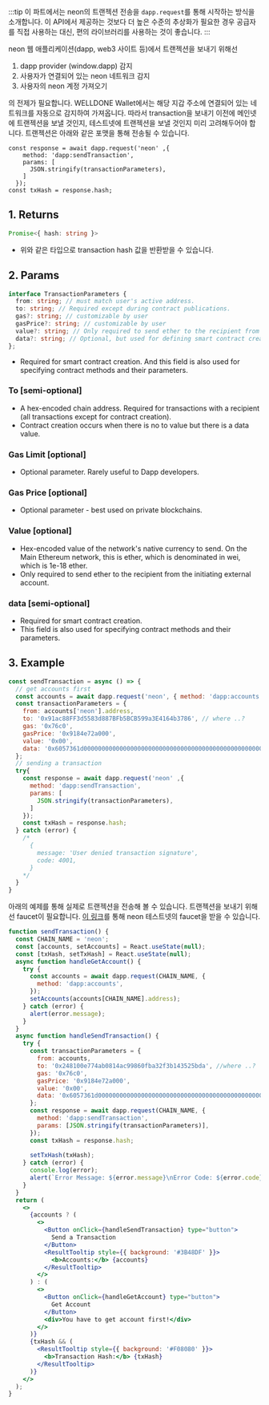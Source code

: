 :::tip
이 파트에서는 neon의 트랜젝션 전송을 `dapp.request`를 통해 시작하는 방식을 소개합니다. 이 API에서 제공하는 것보다 더 높은 수준의 추상화가 필요한 경우 공급자를 직접 사용하는 대신, 편의 라이브러리를 사용하는 것이 좋습니다.
:::

neon 웹 애플리케이션(dapp, web3 사이트 등)에서 트랜젝션을 보내기 위해선 

1. dapp provider (window.dapp) 감지
2. 사용자가 연결되어 있는 neon 네트워크 감지
3. 사용자의 neon 계정 가져오기

의 전제가 필요합니다. WELLDONE Wallet에서는 해당 지갑 주소에 연결되어 있는 네트워크를 자동으로 감지하여 가져옵니다. 따라서 transaction을 보내기 이전에 메인넷에 트랜젝션을 보낼 것인지, 테스트넷에 트랜젝션을 보낼 것인지 미리 고려해두어야 합니다. 트랜젝션은 아래와 같은 포맷을 통해 전송될 수 있습니다.


```tsx
const response = await dapp.request('neon' ,{
    method: 'dapp:sendTransaction',
    params: [
      JSON.stringify(transactionParameters),
    ]
  });
const txHash = response.hash;
```
## 1. Returns
```typescript
Promise<{ hash: string }>
```
  * 위와 같은 타입으로 transaction hash 값을 반환받을 수 있습니다.

## 2. Params
```typescript
interface TransactionParameters {
  from: string; // must match user's active address.
  to: string; // Required except during contract publications.
  gas?: string; // customizable by user
  gasPrice?: string; // customizable by user
  value?: string; // Only required to send ether to the recipient from the initiating external account.
  data?: string; // Optional, but used for defining smart contract creation and interaction.
};
```

* Required for smart contract creation. And this field is also used for specifying contract methods and their parameters.

### To [semi-optional] 
  * A hex-encoded chain address. Required for transactions with a recipient (all transactions except for contract creation).
  * Contract creation occurs when there is no to value but there is a data value.
### Gas Limit [optional] 
  * Optional parameter. Rarely useful to Dapp developers.

### Gas Price [optional] 
  * Optional parameter - best used on private blockchains.

### Value [optional] 
  * Hex-encoded value of the network's native currency to send. On the Main Ethereum network, this is ether, which is denominated in wei, which is 1e-18 ether.
  * Only required to send ether to the recipient from the initiating external account.
### data [semi-optional]
  * Required for smart contract creation.
  * This field is also used for specifying contract methods and their parameters. 

## 3. Example
```javascript 
const sendTransaction = async () => {
  // get accounts first
  const accounts = await dapp.request('neon', { method: 'dapp:accounts' });
  const transactionParameters = {
    from: accounts['neon'].address,
    to: '0x91ac88FF3d5583d887BFb5BCB599a3E4164b3786', // where ..?
    gas: '0x76c0',
    gasPrice: '0x9184e72a000',
    value: '0x00',
    data: '0x6057361d000000000000000000000000000000000000000000000000000000000008a198',
  };
  // sending a transaction
  try{
    const response = await dapp.request('neon' ,{
      method: 'dapp:sendTransaction',
      params: [
        JSON.stringify(transactionParameters),
      ]
    });
    const txHash = response.hash;
  } catch (error) {
    /* 
      {
        message: 'User denied transaction signature',
        code: 4001,
      }
    */
  }
}
```

아래의 예제를 통해 실제로 트랜젝션을 전송해 볼 수 있습니다. 트랜젝션을 보내기 위해선 faucet이 필요합니다. [이 링크](https://neonswap.live/#/get-tokens)를 통해 neon 테스트넷의 faucet을 받을 수 있습니다.

```jsx live 
function sendTransaction() {
  const CHAIN_NAME = 'neon';
  const [accounts, setAccounts] = React.useState(null);
  const [txHash, setTxHash] = React.useState(null);
  async function handleGetAccount() {
    try {
      const accounts = await dapp.request(CHAIN_NAME, {
        method: 'dapp:accounts',
      });
      setAccounts(accounts[CHAIN_NAME].address);
    } catch (error) {
      alert(error.message);
    }
  }
  async function handleSendTransaction() {
    try {
      const transactionParameters = {
        from: accounts,
        to: '0x248100e774ab0814ac99860fba32f3b143525bda', //where ..?
        gas: '0x76c0',
        gasPrice: '0x9184e72a000',
        value: '0x00',
        data: '0x6057361d000000000000000000000000000000000000000000000000000000000008a198',
      };
      const response = await dapp.request(CHAIN_NAME, {
        method: 'dapp:sendTransaction',
        params: [JSON.stringify(transactionParameters)],
      });
      const txHash = response.hash;
      
      setTxHash(txHash);
    } catch (error) {
      console.log(error);
      alert(`Error Message: ${error.message}\nError Code: ${error.code}`);
    }
  }
  return (
    <>
      {accounts ? (
        <>
          <Button onClick={handleSendTransaction} type="button">
            Send a Transaction
          </Button>
          <ResultTooltip style={{ background: '#3B48DF' }}>
            <b>Accounts:</b> {accounts}
          </ResultTooltip>
        </>
      ) : (
        <>
          <Button onClick={handleGetAccount} type="button">
            Get Account
          </Button>
          <div>You have to get account first!</div>
        </>
      )}
      {txHash && (
        <ResultTooltip style={{ background: '#F08080' }}>
          <b>Transaction Hash:</b> {txHash}
        </ResultTooltip>
      )}
    </>
  );
}
```